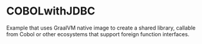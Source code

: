 # COBOLwithJDBC
Example that uses GraalVM native image to create a shared library, callable from Cobol or other ecosystems that support foreign function interfaces.
